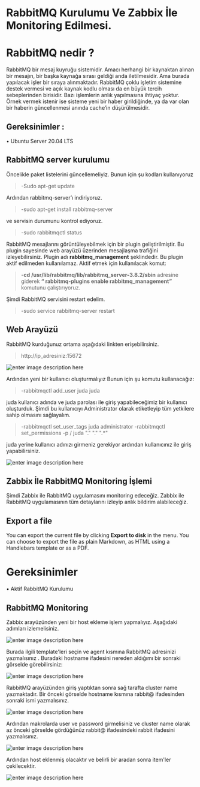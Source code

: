 # RabbitMQ Kurulumu Ve Zabbix İle Monitoring Edilmesi.

# RabbitMQ nedir ?
RabbitMQ bir mesaj kuyruğu sistemidir.  Amacı herhangi bir kaynaktan alınan bir mesajın, bir başka kaynağa sırası geldiği anda iletilmesidir.  Ama burada yapılacak işler bir sıraya alınmaktadır.  RabbitMQ çoklu işletim sistemine destek vermesi ve açık kaynak kodlu olması da en büyük tercih sebeplerinden birisidir. Bazı işlemlerin anlık yapılmasına ihtiyaç yoktur. Örnek vermek istenir ise sisteme yeni bir haber girildiğinde, ya da var olan bir haberin güncellenmesi anında cache’in düşürülmesidir.

## Gereksinimler :

•	Ubuntu Server 20.04 LTS

## RabbitMQ server kurulumu
Öncelikle paket listelerini güncellemeliyiz. Bunun için şu kodları kullanıyoruz
> -Sudo apt-get update

Ardından rabbitmq-server’ı indiriyoruz.
>-sudo apt-get install rabbitmq-server

ve servisin durumunu kontrol ediyoruz.
>-sudo rabbitmqctl status

RabbitMQ mesajlarını görüntüleyebilmek için bir plugin geliştirilmiştir. Bu plugin sayesinde web arayüzü üzerinden mesajlaşma trafiğini izleyebilirsiniz. Plugin adı **rabbitmq_management** şeklindedir. Bu plugin aktif edilmeden kullanılamaz. Aktif etmek için kullanılacak komut:

>-**cd /usr/lib/rabbitmq/lib/rabbitmq_server-3.8.2/sbin** adresine giderek **“ rabbitmq-plugins enable rabbitmq_management”** komutunu çalıştırıyoruz.

Şimdi RabbitMQ servisini restart edelim.

>-sudo service rabbitmq-server restart 

## Web Arayüzü
RabbitMQ kurduğunuz ortama aşağıdaki linkten erişebilirsiniz.
>http://ip_adresiniz:15672

![enter image description here](https://r.resimlink.com/XIun3Qp.png)


Ardından yeni bir kullanıcı oluşturmalıyız Bunun için şu komutu kullanacağız:
>-rabbitmqctl add_user juda juda

 juda kullanıcı adında ve juda parolası ile giriş yapabileceğimiz bir kullanıcı oluşturduk.
Şimdi bu kullanıcıyı Administrator olarak etiketleyip tüm yetkilere sahip olmasını sağlayalım.
>-rabbitmqctl set_user_tags juda administrator
>-rabbitmqctl set_permissions -p / juda "." "." ".*"

juda yerine kullanıcı adınızı girmeniz gerekiyor ardından kullanıcınız ile giriş yapabilirsiniz.

![enter image description here](https://r.resimlink.com/smgiYaEy5.png)


## Zabbix İle RabbitMQ Monitoring İşlemi

Şimdi Zabbix ile RabbitMQ uygulamasını monitoring edeceğiz. Zabbix ile RabbitMQ uygulamasının tüm detaylarını izleyip anlık bildirim alabileceğiz.

## Export a file

You can export the current file by clicking **Export to disk** in the menu. You can choose to export the file as plain Markdown, as HTML using a Handlebars template or as a PDF.


# Gereksinimler
•	Aktif RabbitMQ Kurulumu

## RabbitMQ Monitoring

Zabbix arayüzünden yeni bir host ekleme işlem yapmalıyız. Aşağıdaki adımları izlemelisiniz.

![enter image description here](https://r.resimlink.com/GvcpZA6olE.jpg)

Burada ilgili template'leri seçin ve agent kısmına RabbitMQ adresinizi yazmalısınız . Buradaki hostname ifadesini nereden aldığımı bir sonraki görselde görebilirsiniz:

![enter image description here](https://r.resimlink.com/jtoPeTn60AU.png)

RabbitMQ arayüzünden giriş yaptıktan sonra sağ tarafta cluster name yazmaktadır. Bir önceki görselde hostname kısmına rabbit@ ifadesinden sonraki ismi yazmalısınız.

![enter image description here](https://r.resimlink.com/T2hq6Qjdbxn5.png)

Ardından makrolarda user ve password girmelisiniz ve cluster name olarak az önceki görselde gördüğünüz rabbit@ ifadesindeki rabbit ifadesini  yazmalısınız. 

![enter image description here](https://r.resimlink.com/9ZNYyEkB.png)

Ardından host eklenmiş olacaktır ve belirli bir aradan sonra item'ler çekilecektir.

![enter image description here](https://r.resimlink.com/2ntb7.png)
